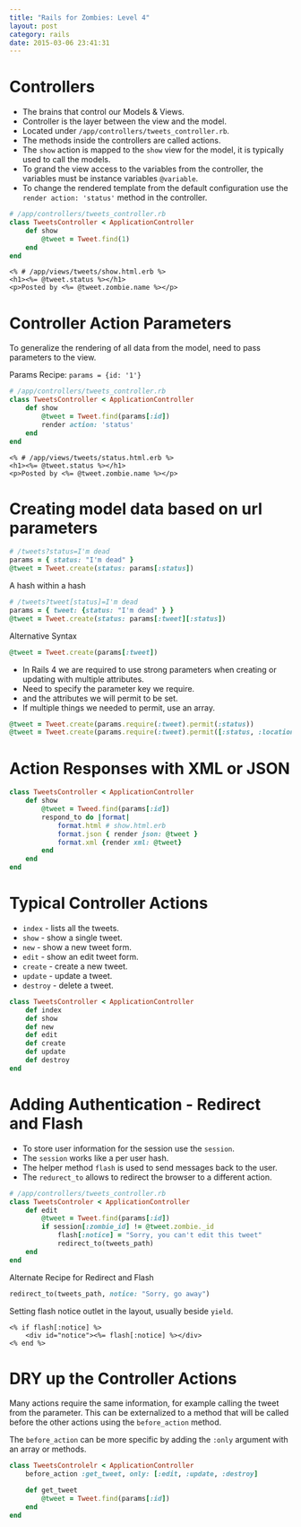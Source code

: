```yaml
---
title: "Rails for Zombies: Level 4" 
layout: post
category: rails
date: 2015-03-06 23:41:31 
---
```


Controllers
===========

- The brains that control our Models & Views. 
- Controller is the layer between the view and the model.
- Located under `/app/controllers/tweets_controller.rb`.
- The methods inside the controllers are called actions.
- The `show` action is mapped to the `show` view for the model, it is typically used to call the models.
- To grand the view access to the variables from the controller, the variables must be instance variables `@variable`.
- To change the rendered template from the default configuration use the `render action: 'status'` method in the controller.

```ruby
# /app/controllers/tweets_controller.rb
class TweetsController < ApplicationController
	def show
		@tweet = Tweet.find(1)
	end
end
```

```erb
<% # /app/views/tweets/show.html.erb %>
<h1><%= @tweet.status %></h1>
<p>Posted by <%= @tweet.zombie.name %></p>
```

Controller Action Parameters
============================

To generalize the rendering of all data from the model, need to pass parameters to the view.

Params Recipe: `params = {id: '1'}`

```ruby
# /app/controllers/tweets_controller.rb
class TweetsController < ApplicationController
	def show
		@tweet = Tweet.find(params[:id])
		render action: 'status'
	end
end
```

```erb
<% # /app/views/tweets/status.html.erb %>
<h1><%= @tweet.status %></h1>
<p>Posted by <%= @tweet.zombie.name %></p>
```

Creating model data based on url parameters
===========================================

```ruby
# /tweets?status=I'm dead
params = { status: "I'm dead" }
@tweet = Tweet.create(status: params[:status])
```

A hash within a hash

```ruby
# /tweets?tweet[status]=I'm dead
params = { tweet: {status: "I'm dead" } }
@tweet = Tweet.create(status: params[:tweet][:status])
```

Alternative Syntax

```ruby
@tweet = Tweet.create(params[:tweet])
```

- In Rails 4 we are required to use strong parameters when creating or updating with multiple attributes.
- Need to specify the parameter key we require.
- and the attributes we will permit to be set.
- If multiple things we needed to permit, use an array.

```ruby
@tweet = Tweet.create(params.require(:tweet).permit(:status))
@tweet = Tweet.create(params.require(:tweet).permit([:status, :location]))
```


Action Responses with XML or JSON
=================================

```ruby
class TweetsController < ApplicationController
	def show
		@tweet = Tweed.find(params[:id])
		respond_to do |format|
			format.html # show.html.erb
			format.json { render json: @tweet }
			format.xml {render xml: @tweet}
		end
	end
end
```


Typical Controller Actions
==========================

- `index` - lists all the tweets.
- `show` - show a single tweet.
- `new` - show a new tweet form.
- `edit` - show an edit tweet form.
- `create` - create a new tweet.
- `update` - update a tweet.
- `destroy` - delete a tweet.

```ruby
class TweetsController < ApplicationController
	def index 
	def show
	def new
	def edit
	def create
	def update
	def destroy
end
```


Adding Authentication - Redirect and Flash
==========================================

- To store user information for the session use the `session`.
- The `session` works like a per user hash.
- The helper method `flash` is used to send messages back to the user.
- The `redurect_to` allows to redirect the browser to a different action.

```ruby
# /app/controllers/tweets_controller.rb
class TweetsControler < ApplicationController
	def edit
		@tweet = Tweet.find(params[:id])
		if session[:zombie_id] != @tweet.zombie._id
			flash[:notice] = "Sorry, you can't edit this tweet"
			redirect_to(tweets_path)
	end
end
```

Alternate Recipe for Redirect and Flash

```ruby
redirect_to(tweets_path, notice: "Sorry, go away")
```

Setting flash notice outlet in the layout, usually beside `yield`.

```erb
<% if flash[:notice] %>
	<div id="notice"><%= flash[:notice] %></div>
<% end %>
```


DRY up the Controller Actions
=============================

Many actions require the same information, for example calling the tweet from the parameter. This can be externalized to a method that will be called before the other actions using the `before_action` method.

The `before_action` can be more specific by adding the `:only` argument with an array or methods.

```ruby
class TweetsControlelr < ApplicationController
	before_action :get_tweet, only: [:edit, :update, :destroy]

	def get_tweet
		@tweet = Tweet.find(params[:id])
	end
end
```